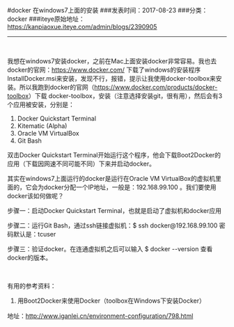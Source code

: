 #docker 在windows7上面的安装
###发表时间：2017-08-23
###分类：docker
###iteye原始地址：<a href="https://kanpiaoxue.iteye.com/admin/blogs/2390905" target="_blank">https://kanpiaoxue.iteye.com/admin/blogs/2390905</a>

---

<div class="iteye-blog-content-contain" style="font-size: 14px;"> 
 <p>&nbsp;</p> 
 <p>我想在windows7安装docker，之前在Mac上面安装docker非常容易。我也去docker的官网：<a href="https://www.docker.com/">https://www.docker.com/</a>&nbsp;下载了windows的安装程序InstallDocker.msi来安装，发现不行，报错，提示让我使用docker-toolbox来安装。所以我跑到docker的官网（<a href="https://www.docker.com/products/docker-toolbox">https://www.docker.com/products/docker-toolbox</a>）下载 docker-toolbox，安装（注意选择安装git，很有用），然后会有3个应用被安装，分别是：</p> 
 <ol> 
  <li>Docker Quickstart Terminal</li> 
  <li>Kitematic (Alpha)</li> 
  <li>Oracle VM VirtualBox</li> 
  <li>Git Bash</li> 
 </ol> 
 <p>双击Docker Quickstart Terminal开始运行这个程序，他会下载Boot2Docker的应用（下载因网速不同可能不同）下来并启动docker。</p> 
 <p>其实在windows7上面运行的docker是运行在Oracle VM VirtualBox的虚拟机里面的，它会为docker分配一个IP地址，一般是：192.168.99.100 。我们要使用docker该如何做呢？</p> 
 <p>步骤一：启动Docker Quickstart Terminal，也就是启动了虚拟机和docker应用</p> 
 <p>步骤二：运行Git Bash，通过ssh链接虚拟机：$ ssh docker@192.168.99.100 密码默认是：tcuser</p> 
 <p>步骤三：验证docker。在连通虚拟机之后可以输入 $ docker --version 查看docker的版本。</p> 
 <p>&nbsp;</p> 
 <p>有用的参考资料：</p> 
 <ol> 
  <li><span style="line-height: 1.5;">用Boot2Docker来使用Docker（toolbox在Windows下安装Docker）</span></li> 
 </ol> 
 <p>地址：<a style="line-height: 1.5;" href="http://www.iganlei.cn/environment-configuration/798.html">http://www.iganlei.cn/environment-configuration/798.html</a></p> 
</div>